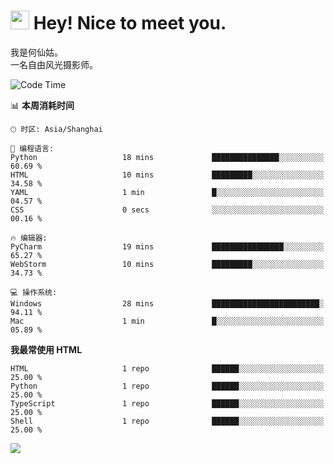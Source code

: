 <h1><img src="https://emojis.slackmojis.com/emojis/images/1531849430/4246/blob-sunglasses.gif?1531849430" width="30"/> Hey! Nice to meet you.</h1>

我是何仙姑。<br>
一名自由风光摄影师。<br>

<!--START_SECTION:waka-->
![Code Time](http://img.shields.io/badge/Code%20Time-4%20hrs%2038%20mins-blue)

📊 **本周消耗时间** 

```text
🕑︎ 时区: Asia/Shanghai

💬 编程语言: 
Python                   18 mins             ███████████████░░░░░░░░░░   60.69 % 
HTML                     10 mins             █████████░░░░░░░░░░░░░░░░   34.58 % 
YAML                     1 min               █░░░░░░░░░░░░░░░░░░░░░░░░   04.57 % 
CSS                      0 secs              ░░░░░░░░░░░░░░░░░░░░░░░░░   00.16 % 

🔥 编辑器: 
PyCharm                  19 mins             ████████████████░░░░░░░░░   65.27 % 
WebStorm                 10 mins             █████████░░░░░░░░░░░░░░░░   34.73 % 

💻 操作系统: 
Windows                  28 mins             ████████████████████████░   94.11 % 
Mac                      1 min               █░░░░░░░░░░░░░░░░░░░░░░░░   05.89 % 
```

**我最常使用 HTML** 

```text
HTML                     1 repo              ██████░░░░░░░░░░░░░░░░░░░   25.00 % 
Python                   1 repo              ██████░░░░░░░░░░░░░░░░░░░   25.00 % 
TypeScript               1 repo              ██████░░░░░░░░░░░░░░░░░░░   25.00 % 
Shell                    1 repo              ██████░░░░░░░░░░░░░░░░░░░   25.00 % 
```




<!--END_SECTION:waka-->


![](https://komarev.com/ghpvc/?username=hexgu)
